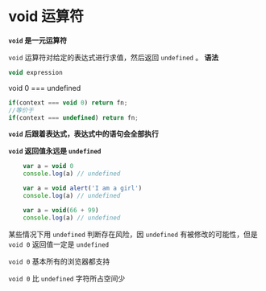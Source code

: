 # void 运算符

**`void` 是一元运算符**

`void` 运算符对给定的表达式进行求值，然后返回 `undefined` 。
**语法**

```js
void expression
```

void 0 === undefined

```js
if(context === void 0) return fn;
//等价于
if(context === undefined) return fn;
```

**`void` 后跟着表达式，表达式中的语句会全部执行**

**`void` 返回值永远是 `undefined`**

```js
    var a = void 0
    console.log(a) // undefined

    var a = void alert('I am a girl')
    console.log(a) // undefined

    var a = void(66 + 99)
    console.log(a) // undefined
```

某些情况下用 `undefined` 判断存在风险，因 `undefined` 有被修改的可能性，但是 `void 0` 返回值一定是 `undefined`

`void 0` 基本所有的浏览器都支持

`void 0` 比 `undefined` 字符所占空间少
